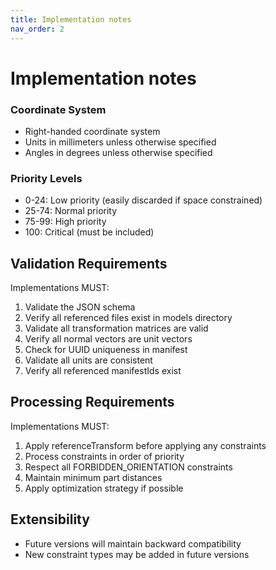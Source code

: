```yaml
---
title: Implementation notes
nav_order: 2
---
```


# Implementation notes

### Coordinate System

- Right-handed coordinate system
- Units in millimeters unless otherwise specified
- Angles in degrees unless otherwise specified

### Priority Levels

- 0-24: Low priority (easily discarded if space constrained)
- 25-74: Normal priority
- 75-99: High priority
- 100: Critical (must be included)

## Validation Requirements

Implementations MUST:

1. Validate the JSON schema
2. Verify all referenced files exist in models directory
3. Validate all transformation matrices are valid
4. Verify all normal vectors are unit vectors
5. Check for UUID uniqueness in manifest
6. Validate all units are consistent
7. Verify all referenced manifestIds exist

## Processing Requirements

Implementations MUST:

1. Apply referenceTransform before applying any constraints
2. Process constraints in order of priority
3. Respect all FORBIDDEN_ORIENTATION constraints
4. Maintain minimum part distances
5. Apply optimization strategy if possible

## Extensibility

- Future versions will maintain backward compatibility
- New constraint types may be added in future versions